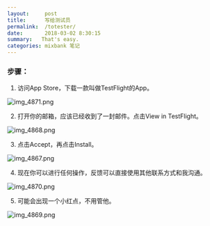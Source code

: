 ```yaml
---
layout:     post
title:      写给测试员
permalink:  /totester/
date:       2018-03-02 8:30:15
summary:   That's easy.
categories: mixbank 笔记
---
```


### 步骤：

1. 访问App Store，下载一款叫做TestFlight的App。

![img_4871.png](https://i.loli.net/2018/03/02/5a989c6283b5c.png)

2. 打开你的邮箱，应该已经收到了一封邮件。点击View in TestFlight。

![img_4868.png](https://i.loli.net/2018/03/02/5a989a987e52e.png)

3. 点击Accept，再点击Install。

![img_4867.png](https://i.loli.net/2018/03/02/5a989a97a4618.png)

4. 现在你可以进行任何操作，反馈可以直接使用其他联系方式和我沟通。

![img_4870.png](https://i.loli.net/2018/03/02/5a989a97ac0e1.png)

5. 可能会出现一个小红点，不用管他。

![img_4869.png](https://i.loli.net/2018/03/02/5a989aa20c962.png)